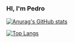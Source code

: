 ### HI, I'm Pedro


[![Anurag's GitHub stats](https://github-readme-stats.vercel.app/api?username=Pedro-Dellazzari&theme=radical)](https://github.com/anuraghazra/github-readme-stats)

[![Top Langs](https://github-readme-stats.vercel.app/api/top-langs/?username=Pedro-Dellazzari)](https://github.com/anuraghazra/github-readme-stats)


<!--
**Pedro-Dellazzari/Pedro-Dellazzari** is a ✨ _special_ ✨ repository because its `README.md` (this file) appears on your GitHub profile.

Here are some ideas to get you started:

- 🔭 I’m currently working on ...
- 🌱 I’m currently learning ...
- 👯 I’m looking to collaborate on ...
- 🤔 I’m looking for help with ...
- 💬 Ask me about ...
- 📫 How to reach me: ...
- 😄 Pronouns: ...
- ⚡ Fun fact: ...
-->
